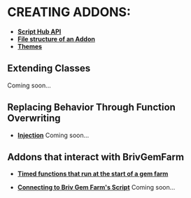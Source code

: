 # **CREATING ADDONS:**  
* [**Script Hub API**](./API.md)
* [**File structure of an Addon**](./File_Structure.md)
* [**Themes**](./Themes.md)

## **Extending Classes**
Coming soon...

## **Replacing Behavior Through Function Overwriting**
* [**Injection**](./Injection.md)  Coming soon...   

## **Addons that interact with BrivGemFarm**  
  * [**Timed functions that run at the start of a gem farm**](./TimerScript.md)  

  * [**Connecting to Briv Gem Farm's Script**](./UsingCom.md) Coming soon...  

